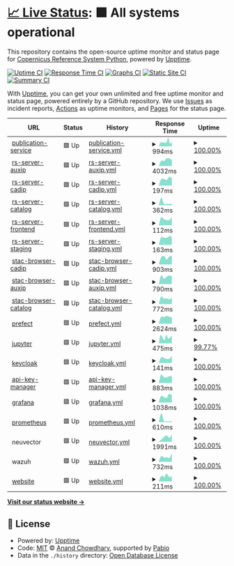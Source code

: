 # [📈 Live Status](https://RS-PYTHON.github.io/upptime): <!--live status--> **🟩 All systems operational**

This repository contains the open-source uptime monitor and status page for [Copernicus Reference System Python](https://home.rs-python.eu/), powered by [Upptime](https://github.com/upptime/upptime).

[![Uptime CI](https://github.com/RS-PYTHON/upptime/workflows/Uptime%20CI/badge.svg)](https://github.com/RS-PYTHON/upptime/actions?query=workflow%3A%22Uptime+CI%22)
[![Response Time CI](https://github.com/RS-PYTHON/upptime/workflows/Response%20Time%20CI/badge.svg)](https://github.com/RS-PYTHON/upptime/actions?query=workflow%3A%22Response+Time+CI%22)
[![Graphs CI](https://github.com/RS-PYTHON/upptime/workflows/Graphs%20CI/badge.svg)](https://github.com/RS-PYTHON/upptime/actions?query=workflow%3A%22Graphs+CI%22)
[![Static Site CI](https://github.com/RS-PYTHON/upptime/workflows/Static%20Site%20CI/badge.svg)](https://github.com/RS-PYTHON/upptime/actions?query=workflow%3A%22Static+Site+CI%22)
[![Summary CI](https://github.com/RS-PYTHON/upptime/workflows/Summary%20CI/badge.svg)](https://github.com/RS-PYTHON/upptime/actions?query=workflow%3A%22Summary+CI%22)

With [Upptime](https://upptime.js.org), you can get your own unlimited and free uptime monitor and status page, powered entirely by a GitHub repository. We use [Issues](https://github.com/RS-PYTHON/upptime/issues) as incident reports, [Actions](https://github.com/RS-PYTHON/upptime/actions) as uptime monitors, and [Pages](https://RS-PYTHON.github.io/upptime) for the status page.

<!--start: status pages-->
<!-- This summary is generated by Upptime (https://github.com/upptime/upptime) -->
<!-- Do not edit this manually, your changes will be overwritten -->
<!-- prettier-ignore -->
| URL | Status | History | Response Time | Uptime |
| --- | ------ | ------- | ------------- | ------ |
| <img alt="" src="https://icons.duckduckgo.com/ip3/sentinelprocessors.copernicus.eu.ico" height="13"> [publication-service](https://sentinelprocessors.copernicus.eu) | 🟩 Up | [publication-service.yml](https://github.com/RS-PYTHON/upptime/commits/HEAD/history/publication-service.yml) | <details><summary><img alt="Response time graph" src="./graphs/publication-service/response-time-week.png" height="20"> 994ms</summary><br><a href="https://RS-PYTHON.github.io/upptime/history/publication-service"><img alt="Response time 827" src="https://img.shields.io/endpoint?url=https%3A%2F%2Fraw.githubusercontent.com%2FRS-PYTHON%2Fupptime%2FHEAD%2Fapi%2Fpublication-service%2Fresponse-time.json"></a><br><a href="https://RS-PYTHON.github.io/upptime/history/publication-service"><img alt="24-hour response time 951" src="https://img.shields.io/endpoint?url=https%3A%2F%2Fraw.githubusercontent.com%2FRS-PYTHON%2Fupptime%2FHEAD%2Fapi%2Fpublication-service%2Fresponse-time-day.json"></a><br><a href="https://RS-PYTHON.github.io/upptime/history/publication-service"><img alt="7-day response time 994" src="https://img.shields.io/endpoint?url=https%3A%2F%2Fraw.githubusercontent.com%2FRS-PYTHON%2Fupptime%2FHEAD%2Fapi%2Fpublication-service%2Fresponse-time-week.json"></a><br><a href="https://RS-PYTHON.github.io/upptime/history/publication-service"><img alt="30-day response time 892" src="https://img.shields.io/endpoint?url=https%3A%2F%2Fraw.githubusercontent.com%2FRS-PYTHON%2Fupptime%2FHEAD%2Fapi%2Fpublication-service%2Fresponse-time-month.json"></a><br><a href="https://RS-PYTHON.github.io/upptime/history/publication-service"><img alt="1-year response time 827" src="https://img.shields.io/endpoint?url=https%3A%2F%2Fraw.githubusercontent.com%2FRS-PYTHON%2Fupptime%2FHEAD%2Fapi%2Fpublication-service%2Fresponse-time-year.json"></a></details> | <details><summary><a href="https://RS-PYTHON.github.io/upptime/history/publication-service">100.00%</a></summary><a href="https://RS-PYTHON.github.io/upptime/history/publication-service"><img alt="All-time uptime 100.00%" src="https://img.shields.io/endpoint?url=https%3A%2F%2Fraw.githubusercontent.com%2FRS-PYTHON%2Fupptime%2FHEAD%2Fapi%2Fpublication-service%2Fuptime.json"></a><br><a href="https://RS-PYTHON.github.io/upptime/history/publication-service"><img alt="24-hour uptime 100.00%" src="https://img.shields.io/endpoint?url=https%3A%2F%2Fraw.githubusercontent.com%2FRS-PYTHON%2Fupptime%2FHEAD%2Fapi%2Fpublication-service%2Fuptime-day.json"></a><br><a href="https://RS-PYTHON.github.io/upptime/history/publication-service"><img alt="7-day uptime 100.00%" src="https://img.shields.io/endpoint?url=https%3A%2F%2Fraw.githubusercontent.com%2FRS-PYTHON%2Fupptime%2FHEAD%2Fapi%2Fpublication-service%2Fuptime-week.json"></a><br><a href="https://RS-PYTHON.github.io/upptime/history/publication-service"><img alt="30-day uptime 100.00%" src="https://img.shields.io/endpoint?url=https%3A%2F%2Fraw.githubusercontent.com%2FRS-PYTHON%2Fupptime%2FHEAD%2Fapi%2Fpublication-service%2Fuptime-month.json"></a><br><a href="https://RS-PYTHON.github.io/upptime/history/publication-service"><img alt="1-year uptime 100.00%" src="https://img.shields.io/endpoint?url=https%3A%2F%2Fraw.githubusercontent.com%2FRS-PYTHON%2Fupptime%2FHEAD%2Fapi%2Fpublication-service%2Fuptime-year.json"></a></details>
| <img alt="" src="https://avatars.githubusercontent.com/u/147415456?s=48&v=4" height="13"> [rs-server-auxip](https://rspy.ops.rs-python.eu/auxip) | 🟩 Up | [rs-server-auxip.yml](https://github.com/RS-PYTHON/upptime/commits/HEAD/history/rs-server-auxip.yml) | <details><summary><img alt="Response time graph" src="./graphs/rs-server-auxip/response-time-week.png" height="20"> 4032ms</summary><br><a href="https://RS-PYTHON.github.io/upptime/history/rs-server-auxip"><img alt="Response time 1802" src="https://img.shields.io/endpoint?url=https%3A%2F%2Fraw.githubusercontent.com%2FRS-PYTHON%2Fupptime%2FHEAD%2Fapi%2Frs-server-auxip%2Fresponse-time.json"></a><br><a href="https://RS-PYTHON.github.io/upptime/history/rs-server-auxip"><img alt="24-hour response time 2953" src="https://img.shields.io/endpoint?url=https%3A%2F%2Fraw.githubusercontent.com%2FRS-PYTHON%2Fupptime%2FHEAD%2Fapi%2Frs-server-auxip%2Fresponse-time-day.json"></a><br><a href="https://RS-PYTHON.github.io/upptime/history/rs-server-auxip"><img alt="7-day response time 4032" src="https://img.shields.io/endpoint?url=https%3A%2F%2Fraw.githubusercontent.com%2FRS-PYTHON%2Fupptime%2FHEAD%2Fapi%2Frs-server-auxip%2Fresponse-time-week.json"></a><br><a href="https://RS-PYTHON.github.io/upptime/history/rs-server-auxip"><img alt="30-day response time 3479" src="https://img.shields.io/endpoint?url=https%3A%2F%2Fraw.githubusercontent.com%2FRS-PYTHON%2Fupptime%2FHEAD%2Fapi%2Frs-server-auxip%2Fresponse-time-month.json"></a><br><a href="https://RS-PYTHON.github.io/upptime/history/rs-server-auxip"><img alt="1-year response time 1802" src="https://img.shields.io/endpoint?url=https%3A%2F%2Fraw.githubusercontent.com%2FRS-PYTHON%2Fupptime%2FHEAD%2Fapi%2Frs-server-auxip%2Fresponse-time-year.json"></a></details> | <details><summary><a href="https://RS-PYTHON.github.io/upptime/history/rs-server-auxip">100.00%</a></summary><a href="https://RS-PYTHON.github.io/upptime/history/rs-server-auxip"><img alt="All-time uptime 93.86%" src="https://img.shields.io/endpoint?url=https%3A%2F%2Fraw.githubusercontent.com%2FRS-PYTHON%2Fupptime%2FHEAD%2Fapi%2Frs-server-auxip%2Fuptime.json"></a><br><a href="https://RS-PYTHON.github.io/upptime/history/rs-server-auxip"><img alt="24-hour uptime 100.00%" src="https://img.shields.io/endpoint?url=https%3A%2F%2Fraw.githubusercontent.com%2FRS-PYTHON%2Fupptime%2FHEAD%2Fapi%2Frs-server-auxip%2Fuptime-day.json"></a><br><a href="https://RS-PYTHON.github.io/upptime/history/rs-server-auxip"><img alt="7-day uptime 100.00%" src="https://img.shields.io/endpoint?url=https%3A%2F%2Fraw.githubusercontent.com%2FRS-PYTHON%2Fupptime%2FHEAD%2Fapi%2Frs-server-auxip%2Fuptime-week.json"></a><br><a href="https://RS-PYTHON.github.io/upptime/history/rs-server-auxip"><img alt="30-day uptime 97.66%" src="https://img.shields.io/endpoint?url=https%3A%2F%2Fraw.githubusercontent.com%2FRS-PYTHON%2Fupptime%2FHEAD%2Fapi%2Frs-server-auxip%2Fuptime-month.json"></a><br><a href="https://RS-PYTHON.github.io/upptime/history/rs-server-auxip"><img alt="1-year uptime 93.86%" src="https://img.shields.io/endpoint?url=https%3A%2F%2Fraw.githubusercontent.com%2FRS-PYTHON%2Fupptime%2FHEAD%2Fapi%2Frs-server-auxip%2Fuptime-year.json"></a></details>
| <img alt="" src="https://avatars.githubusercontent.com/u/147415456?s=48&v=4" height="13"> [rs-server-cadip](https://rspy.ops.rs-python.eu/cadip) | 🟩 Up | [rs-server-cadip.yml](https://github.com/RS-PYTHON/upptime/commits/HEAD/history/rs-server-cadip.yml) | <details><summary><img alt="Response time graph" src="./graphs/rs-server-cadip/response-time-week.png" height="20"> 197ms</summary><br><a href="https://RS-PYTHON.github.io/upptime/history/rs-server-cadip"><img alt="Response time 162" src="https://img.shields.io/endpoint?url=https%3A%2F%2Fraw.githubusercontent.com%2FRS-PYTHON%2Fupptime%2FHEAD%2Fapi%2Frs-server-cadip%2Fresponse-time.json"></a><br><a href="https://RS-PYTHON.github.io/upptime/history/rs-server-cadip"><img alt="24-hour response time 178" src="https://img.shields.io/endpoint?url=https%3A%2F%2Fraw.githubusercontent.com%2FRS-PYTHON%2Fupptime%2FHEAD%2Fapi%2Frs-server-cadip%2Fresponse-time-day.json"></a><br><a href="https://RS-PYTHON.github.io/upptime/history/rs-server-cadip"><img alt="7-day response time 197" src="https://img.shields.io/endpoint?url=https%3A%2F%2Fraw.githubusercontent.com%2FRS-PYTHON%2Fupptime%2FHEAD%2Fapi%2Frs-server-cadip%2Fresponse-time-week.json"></a><br><a href="https://RS-PYTHON.github.io/upptime/history/rs-server-cadip"><img alt="30-day response time 226" src="https://img.shields.io/endpoint?url=https%3A%2F%2Fraw.githubusercontent.com%2FRS-PYTHON%2Fupptime%2FHEAD%2Fapi%2Frs-server-cadip%2Fresponse-time-month.json"></a><br><a href="https://RS-PYTHON.github.io/upptime/history/rs-server-cadip"><img alt="1-year response time 162" src="https://img.shields.io/endpoint?url=https%3A%2F%2Fraw.githubusercontent.com%2FRS-PYTHON%2Fupptime%2FHEAD%2Fapi%2Frs-server-cadip%2Fresponse-time-year.json"></a></details> | <details><summary><a href="https://RS-PYTHON.github.io/upptime/history/rs-server-cadip">100.00%</a></summary><a href="https://RS-PYTHON.github.io/upptime/history/rs-server-cadip"><img alt="All-time uptime 93.86%" src="https://img.shields.io/endpoint?url=https%3A%2F%2Fraw.githubusercontent.com%2FRS-PYTHON%2Fupptime%2FHEAD%2Fapi%2Frs-server-cadip%2Fuptime.json"></a><br><a href="https://RS-PYTHON.github.io/upptime/history/rs-server-cadip"><img alt="24-hour uptime 100.00%" src="https://img.shields.io/endpoint?url=https%3A%2F%2Fraw.githubusercontent.com%2FRS-PYTHON%2Fupptime%2FHEAD%2Fapi%2Frs-server-cadip%2Fuptime-day.json"></a><br><a href="https://RS-PYTHON.github.io/upptime/history/rs-server-cadip"><img alt="7-day uptime 100.00%" src="https://img.shields.io/endpoint?url=https%3A%2F%2Fraw.githubusercontent.com%2FRS-PYTHON%2Fupptime%2FHEAD%2Fapi%2Frs-server-cadip%2Fuptime-week.json"></a><br><a href="https://RS-PYTHON.github.io/upptime/history/rs-server-cadip"><img alt="30-day uptime 97.66%" src="https://img.shields.io/endpoint?url=https%3A%2F%2Fraw.githubusercontent.com%2FRS-PYTHON%2Fupptime%2FHEAD%2Fapi%2Frs-server-cadip%2Fuptime-month.json"></a><br><a href="https://RS-PYTHON.github.io/upptime/history/rs-server-cadip"><img alt="1-year uptime 93.86%" src="https://img.shields.io/endpoint?url=https%3A%2F%2Fraw.githubusercontent.com%2FRS-PYTHON%2Fupptime%2FHEAD%2Fapi%2Frs-server-cadip%2Fuptime-year.json"></a></details>
| <img alt="" src="https://avatars.githubusercontent.com/u/147415456?s=48&v=4" height="13"> [rs-server-catalog](https://rspy.ops.rs-python.eu/catalog) | 🟩 Up | [rs-server-catalog.yml](https://github.com/RS-PYTHON/upptime/commits/HEAD/history/rs-server-catalog.yml) | <details><summary><img alt="Response time graph" src="./graphs/rs-server-catalog/response-time-week.png" height="20"> 362ms</summary><br><a href="https://RS-PYTHON.github.io/upptime/history/rs-server-catalog"><img alt="Response time 346" src="https://img.shields.io/endpoint?url=https%3A%2F%2Fraw.githubusercontent.com%2FRS-PYTHON%2Fupptime%2FHEAD%2Fapi%2Frs-server-catalog%2Fresponse-time.json"></a><br><a href="https://RS-PYTHON.github.io/upptime/history/rs-server-catalog"><img alt="24-hour response time 363" src="https://img.shields.io/endpoint?url=https%3A%2F%2Fraw.githubusercontent.com%2FRS-PYTHON%2Fupptime%2FHEAD%2Fapi%2Frs-server-catalog%2Fresponse-time-day.json"></a><br><a href="https://RS-PYTHON.github.io/upptime/history/rs-server-catalog"><img alt="7-day response time 362" src="https://img.shields.io/endpoint?url=https%3A%2F%2Fraw.githubusercontent.com%2FRS-PYTHON%2Fupptime%2FHEAD%2Fapi%2Frs-server-catalog%2Fresponse-time-week.json"></a><br><a href="https://RS-PYTHON.github.io/upptime/history/rs-server-catalog"><img alt="30-day response time 333" src="https://img.shields.io/endpoint?url=https%3A%2F%2Fraw.githubusercontent.com%2FRS-PYTHON%2Fupptime%2FHEAD%2Fapi%2Frs-server-catalog%2Fresponse-time-month.json"></a><br><a href="https://RS-PYTHON.github.io/upptime/history/rs-server-catalog"><img alt="1-year response time 346" src="https://img.shields.io/endpoint?url=https%3A%2F%2Fraw.githubusercontent.com%2FRS-PYTHON%2Fupptime%2FHEAD%2Fapi%2Frs-server-catalog%2Fresponse-time-year.json"></a></details> | <details><summary><a href="https://RS-PYTHON.github.io/upptime/history/rs-server-catalog">100.00%</a></summary><a href="https://RS-PYTHON.github.io/upptime/history/rs-server-catalog"><img alt="All-time uptime 93.06%" src="https://img.shields.io/endpoint?url=https%3A%2F%2Fraw.githubusercontent.com%2FRS-PYTHON%2Fupptime%2FHEAD%2Fapi%2Frs-server-catalog%2Fuptime.json"></a><br><a href="https://RS-PYTHON.github.io/upptime/history/rs-server-catalog"><img alt="24-hour uptime 100.00%" src="https://img.shields.io/endpoint?url=https%3A%2F%2Fraw.githubusercontent.com%2FRS-PYTHON%2Fupptime%2FHEAD%2Fapi%2Frs-server-catalog%2Fuptime-day.json"></a><br><a href="https://RS-PYTHON.github.io/upptime/history/rs-server-catalog"><img alt="7-day uptime 100.00%" src="https://img.shields.io/endpoint?url=https%3A%2F%2Fraw.githubusercontent.com%2FRS-PYTHON%2Fupptime%2FHEAD%2Fapi%2Frs-server-catalog%2Fuptime-week.json"></a><br><a href="https://RS-PYTHON.github.io/upptime/history/rs-server-catalog"><img alt="30-day uptime 94.22%" src="https://img.shields.io/endpoint?url=https%3A%2F%2Fraw.githubusercontent.com%2FRS-PYTHON%2Fupptime%2FHEAD%2Fapi%2Frs-server-catalog%2Fuptime-month.json"></a><br><a href="https://RS-PYTHON.github.io/upptime/history/rs-server-catalog"><img alt="1-year uptime 93.06%" src="https://img.shields.io/endpoint?url=https%3A%2F%2Fraw.githubusercontent.com%2FRS-PYTHON%2Fupptime%2FHEAD%2Fapi%2Frs-server-catalog%2Fuptime-year.json"></a></details>
| <img alt="" src="https://avatars.githubusercontent.com/u/147415456?s=48&v=4" height="13"> [rs-server-frontend](https://rspy.ops.rs-python.eu/docs) | 🟩 Up | [rs-server-frontend.yml](https://github.com/RS-PYTHON/upptime/commits/HEAD/history/rs-server-frontend.yml) | <details><summary><img alt="Response time graph" src="./graphs/rs-server-frontend/response-time-week.png" height="20"> 112ms</summary><br><a href="https://RS-PYTHON.github.io/upptime/history/rs-server-frontend"><img alt="Response time 113" src="https://img.shields.io/endpoint?url=https%3A%2F%2Fraw.githubusercontent.com%2FRS-PYTHON%2Fupptime%2FHEAD%2Fapi%2Frs-server-frontend%2Fresponse-time.json"></a><br><a href="https://RS-PYTHON.github.io/upptime/history/rs-server-frontend"><img alt="24-hour response time 119" src="https://img.shields.io/endpoint?url=https%3A%2F%2Fraw.githubusercontent.com%2FRS-PYTHON%2Fupptime%2FHEAD%2Fapi%2Frs-server-frontend%2Fresponse-time-day.json"></a><br><a href="https://RS-PYTHON.github.io/upptime/history/rs-server-frontend"><img alt="7-day response time 112" src="https://img.shields.io/endpoint?url=https%3A%2F%2Fraw.githubusercontent.com%2FRS-PYTHON%2Fupptime%2FHEAD%2Fapi%2Frs-server-frontend%2Fresponse-time-week.json"></a><br><a href="https://RS-PYTHON.github.io/upptime/history/rs-server-frontend"><img alt="30-day response time 112" src="https://img.shields.io/endpoint?url=https%3A%2F%2Fraw.githubusercontent.com%2FRS-PYTHON%2Fupptime%2FHEAD%2Fapi%2Frs-server-frontend%2Fresponse-time-month.json"></a><br><a href="https://RS-PYTHON.github.io/upptime/history/rs-server-frontend"><img alt="1-year response time 113" src="https://img.shields.io/endpoint?url=https%3A%2F%2Fraw.githubusercontent.com%2FRS-PYTHON%2Fupptime%2FHEAD%2Fapi%2Frs-server-frontend%2Fresponse-time-year.json"></a></details> | <details><summary><a href="https://RS-PYTHON.github.io/upptime/history/rs-server-frontend">100.00%</a></summary><a href="https://RS-PYTHON.github.io/upptime/history/rs-server-frontend"><img alt="All-time uptime 93.87%" src="https://img.shields.io/endpoint?url=https%3A%2F%2Fraw.githubusercontent.com%2FRS-PYTHON%2Fupptime%2FHEAD%2Fapi%2Frs-server-frontend%2Fuptime.json"></a><br><a href="https://RS-PYTHON.github.io/upptime/history/rs-server-frontend"><img alt="24-hour uptime 100.00%" src="https://img.shields.io/endpoint?url=https%3A%2F%2Fraw.githubusercontent.com%2FRS-PYTHON%2Fupptime%2FHEAD%2Fapi%2Frs-server-frontend%2Fuptime-day.json"></a><br><a href="https://RS-PYTHON.github.io/upptime/history/rs-server-frontend"><img alt="7-day uptime 100.00%" src="https://img.shields.io/endpoint?url=https%3A%2F%2Fraw.githubusercontent.com%2FRS-PYTHON%2Fupptime%2FHEAD%2Fapi%2Frs-server-frontend%2Fuptime-week.json"></a><br><a href="https://RS-PYTHON.github.io/upptime/history/rs-server-frontend"><img alt="30-day uptime 97.52%" src="https://img.shields.io/endpoint?url=https%3A%2F%2Fraw.githubusercontent.com%2FRS-PYTHON%2Fupptime%2FHEAD%2Fapi%2Frs-server-frontend%2Fuptime-month.json"></a><br><a href="https://RS-PYTHON.github.io/upptime/history/rs-server-frontend"><img alt="1-year uptime 93.87%" src="https://img.shields.io/endpoint?url=https%3A%2F%2Fraw.githubusercontent.com%2FRS-PYTHON%2Fupptime%2FHEAD%2Fapi%2Frs-server-frontend%2Fuptime-year.json"></a></details>
| <img alt="" src="https://avatars.githubusercontent.com/u/147415456?s=48&v=4" height="13"> [rs-server-staging](https://rspy.ops.rs-python.eu/processes) | 🟩 Up | [rs-server-staging.yml](https://github.com/RS-PYTHON/upptime/commits/HEAD/history/rs-server-staging.yml) | <details><summary><img alt="Response time graph" src="./graphs/rs-server-staging/response-time-week.png" height="20"> 163ms</summary><br><a href="https://RS-PYTHON.github.io/upptime/history/rs-server-staging"><img alt="Response time 160" src="https://img.shields.io/endpoint?url=https%3A%2F%2Fraw.githubusercontent.com%2FRS-PYTHON%2Fupptime%2FHEAD%2Fapi%2Frs-server-staging%2Fresponse-time.json"></a><br><a href="https://RS-PYTHON.github.io/upptime/history/rs-server-staging"><img alt="24-hour response time 184" src="https://img.shields.io/endpoint?url=https%3A%2F%2Fraw.githubusercontent.com%2FRS-PYTHON%2Fupptime%2FHEAD%2Fapi%2Frs-server-staging%2Fresponse-time-day.json"></a><br><a href="https://RS-PYTHON.github.io/upptime/history/rs-server-staging"><img alt="7-day response time 163" src="https://img.shields.io/endpoint?url=https%3A%2F%2Fraw.githubusercontent.com%2FRS-PYTHON%2Fupptime%2FHEAD%2Fapi%2Frs-server-staging%2Fresponse-time-week.json"></a><br><a href="https://RS-PYTHON.github.io/upptime/history/rs-server-staging"><img alt="30-day response time 235" src="https://img.shields.io/endpoint?url=https%3A%2F%2Fraw.githubusercontent.com%2FRS-PYTHON%2Fupptime%2FHEAD%2Fapi%2Frs-server-staging%2Fresponse-time-month.json"></a><br><a href="https://RS-PYTHON.github.io/upptime/history/rs-server-staging"><img alt="1-year response time 160" src="https://img.shields.io/endpoint?url=https%3A%2F%2Fraw.githubusercontent.com%2FRS-PYTHON%2Fupptime%2FHEAD%2Fapi%2Frs-server-staging%2Fresponse-time-year.json"></a></details> | <details><summary><a href="https://RS-PYTHON.github.io/upptime/history/rs-server-staging">100.00%</a></summary><a href="https://RS-PYTHON.github.io/upptime/history/rs-server-staging"><img alt="All-time uptime 94.37%" src="https://img.shields.io/endpoint?url=https%3A%2F%2Fraw.githubusercontent.com%2FRS-PYTHON%2Fupptime%2FHEAD%2Fapi%2Frs-server-staging%2Fuptime.json"></a><br><a href="https://RS-PYTHON.github.io/upptime/history/rs-server-staging"><img alt="24-hour uptime 100.00%" src="https://img.shields.io/endpoint?url=https%3A%2F%2Fraw.githubusercontent.com%2FRS-PYTHON%2Fupptime%2FHEAD%2Fapi%2Frs-server-staging%2Fuptime-day.json"></a><br><a href="https://RS-PYTHON.github.io/upptime/history/rs-server-staging"><img alt="7-day uptime 100.00%" src="https://img.shields.io/endpoint?url=https%3A%2F%2Fraw.githubusercontent.com%2FRS-PYTHON%2Fupptime%2FHEAD%2Fapi%2Frs-server-staging%2Fuptime-week.json"></a><br><a href="https://RS-PYTHON.github.io/upptime/history/rs-server-staging"><img alt="30-day uptime 99.89%" src="https://img.shields.io/endpoint?url=https%3A%2F%2Fraw.githubusercontent.com%2FRS-PYTHON%2Fupptime%2FHEAD%2Fapi%2Frs-server-staging%2Fuptime-month.json"></a><br><a href="https://RS-PYTHON.github.io/upptime/history/rs-server-staging"><img alt="1-year uptime 94.37%" src="https://img.shields.io/endpoint?url=https%3A%2F%2Fraw.githubusercontent.com%2FRS-PYTHON%2Fupptime%2FHEAD%2Fapi%2Frs-server-staging%2Fuptime-year.json"></a></details>
| <img alt="" src="https://avatars.githubusercontent.com/u/25801078?s=48&v=4" height="13"> [stac-browser-cadip](https://stac-browser-cadip.ops.rs-python.eu) | 🟩 Up | [stac-browser-cadip.yml](https://github.com/RS-PYTHON/upptime/commits/HEAD/history/stac-browser-cadip.yml) | <details><summary><img alt="Response time graph" src="./graphs/stac-browser-cadip/response-time-week.png" height="20"> 903ms</summary><br><a href="https://RS-PYTHON.github.io/upptime/history/stac-browser-cadip"><img alt="Response time 740" src="https://img.shields.io/endpoint?url=https%3A%2F%2Fraw.githubusercontent.com%2FRS-PYTHON%2Fupptime%2FHEAD%2Fapi%2Fstac-browser-cadip%2Fresponse-time.json"></a><br><a href="https://RS-PYTHON.github.io/upptime/history/stac-browser-cadip"><img alt="24-hour response time 1117" src="https://img.shields.io/endpoint?url=https%3A%2F%2Fraw.githubusercontent.com%2FRS-PYTHON%2Fupptime%2FHEAD%2Fapi%2Fstac-browser-cadip%2Fresponse-time-day.json"></a><br><a href="https://RS-PYTHON.github.io/upptime/history/stac-browser-cadip"><img alt="7-day response time 903" src="https://img.shields.io/endpoint?url=https%3A%2F%2Fraw.githubusercontent.com%2FRS-PYTHON%2Fupptime%2FHEAD%2Fapi%2Fstac-browser-cadip%2Fresponse-time-week.json"></a><br><a href="https://RS-PYTHON.github.io/upptime/history/stac-browser-cadip"><img alt="30-day response time 767" src="https://img.shields.io/endpoint?url=https%3A%2F%2Fraw.githubusercontent.com%2FRS-PYTHON%2Fupptime%2FHEAD%2Fapi%2Fstac-browser-cadip%2Fresponse-time-month.json"></a><br><a href="https://RS-PYTHON.github.io/upptime/history/stac-browser-cadip"><img alt="1-year response time 740" src="https://img.shields.io/endpoint?url=https%3A%2F%2Fraw.githubusercontent.com%2FRS-PYTHON%2Fupptime%2FHEAD%2Fapi%2Fstac-browser-cadip%2Fresponse-time-year.json"></a></details> | <details><summary><a href="https://RS-PYTHON.github.io/upptime/history/stac-browser-cadip">100.00%</a></summary><a href="https://RS-PYTHON.github.io/upptime/history/stac-browser-cadip"><img alt="All-time uptime 94.44%" src="https://img.shields.io/endpoint?url=https%3A%2F%2Fraw.githubusercontent.com%2FRS-PYTHON%2Fupptime%2FHEAD%2Fapi%2Fstac-browser-cadip%2Fuptime.json"></a><br><a href="https://RS-PYTHON.github.io/upptime/history/stac-browser-cadip"><img alt="24-hour uptime 100.00%" src="https://img.shields.io/endpoint?url=https%3A%2F%2Fraw.githubusercontent.com%2FRS-PYTHON%2Fupptime%2FHEAD%2Fapi%2Fstac-browser-cadip%2Fuptime-day.json"></a><br><a href="https://RS-PYTHON.github.io/upptime/history/stac-browser-cadip"><img alt="7-day uptime 100.00%" src="https://img.shields.io/endpoint?url=https%3A%2F%2Fraw.githubusercontent.com%2FRS-PYTHON%2Fupptime%2FHEAD%2Fapi%2Fstac-browser-cadip%2Fuptime-week.json"></a><br><a href="https://RS-PYTHON.github.io/upptime/history/stac-browser-cadip"><img alt="30-day uptime 100.00%" src="https://img.shields.io/endpoint?url=https%3A%2F%2Fraw.githubusercontent.com%2FRS-PYTHON%2Fupptime%2FHEAD%2Fapi%2Fstac-browser-cadip%2Fuptime-month.json"></a><br><a href="https://RS-PYTHON.github.io/upptime/history/stac-browser-cadip"><img alt="1-year uptime 94.44%" src="https://img.shields.io/endpoint?url=https%3A%2F%2Fraw.githubusercontent.com%2FRS-PYTHON%2Fupptime%2FHEAD%2Fapi%2Fstac-browser-cadip%2Fuptime-year.json"></a></details>
| <img alt="" src="https://avatars.githubusercontent.com/u/25801078?s=48&v=4" height="13"> [stac-browser-auxip](https://stac-browser-auxip.ops.rs-python.eu) | 🟩 Up | [stac-browser-auxip.yml](https://github.com/RS-PYTHON/upptime/commits/HEAD/history/stac-browser-auxip.yml) | <details><summary><img alt="Response time graph" src="./graphs/stac-browser-auxip/response-time-week.png" height="20"> 790ms</summary><br><a href="https://RS-PYTHON.github.io/upptime/history/stac-browser-auxip"><img alt="Response time 752" src="https://img.shields.io/endpoint?url=https%3A%2F%2Fraw.githubusercontent.com%2FRS-PYTHON%2Fupptime%2FHEAD%2Fapi%2Fstac-browser-auxip%2Fresponse-time.json"></a><br><a href="https://RS-PYTHON.github.io/upptime/history/stac-browser-auxip"><img alt="24-hour response time 1005" src="https://img.shields.io/endpoint?url=https%3A%2F%2Fraw.githubusercontent.com%2FRS-PYTHON%2Fupptime%2FHEAD%2Fapi%2Fstac-browser-auxip%2Fresponse-time-day.json"></a><br><a href="https://RS-PYTHON.github.io/upptime/history/stac-browser-auxip"><img alt="7-day response time 790" src="https://img.shields.io/endpoint?url=https%3A%2F%2Fraw.githubusercontent.com%2FRS-PYTHON%2Fupptime%2FHEAD%2Fapi%2Fstac-browser-auxip%2Fresponse-time-week.json"></a><br><a href="https://RS-PYTHON.github.io/upptime/history/stac-browser-auxip"><img alt="30-day response time 767" src="https://img.shields.io/endpoint?url=https%3A%2F%2Fraw.githubusercontent.com%2FRS-PYTHON%2Fupptime%2FHEAD%2Fapi%2Fstac-browser-auxip%2Fresponse-time-month.json"></a><br><a href="https://RS-PYTHON.github.io/upptime/history/stac-browser-auxip"><img alt="1-year response time 752" src="https://img.shields.io/endpoint?url=https%3A%2F%2Fraw.githubusercontent.com%2FRS-PYTHON%2Fupptime%2FHEAD%2Fapi%2Fstac-browser-auxip%2Fresponse-time-year.json"></a></details> | <details><summary><a href="https://RS-PYTHON.github.io/upptime/history/stac-browser-auxip">100.00%</a></summary><a href="https://RS-PYTHON.github.io/upptime/history/stac-browser-auxip"><img alt="All-time uptime 94.44%" src="https://img.shields.io/endpoint?url=https%3A%2F%2Fraw.githubusercontent.com%2FRS-PYTHON%2Fupptime%2FHEAD%2Fapi%2Fstac-browser-auxip%2Fuptime.json"></a><br><a href="https://RS-PYTHON.github.io/upptime/history/stac-browser-auxip"><img alt="24-hour uptime 100.00%" src="https://img.shields.io/endpoint?url=https%3A%2F%2Fraw.githubusercontent.com%2FRS-PYTHON%2Fupptime%2FHEAD%2Fapi%2Fstac-browser-auxip%2Fuptime-day.json"></a><br><a href="https://RS-PYTHON.github.io/upptime/history/stac-browser-auxip"><img alt="7-day uptime 100.00%" src="https://img.shields.io/endpoint?url=https%3A%2F%2Fraw.githubusercontent.com%2FRS-PYTHON%2Fupptime%2FHEAD%2Fapi%2Fstac-browser-auxip%2Fuptime-week.json"></a><br><a href="https://RS-PYTHON.github.io/upptime/history/stac-browser-auxip"><img alt="30-day uptime 100.00%" src="https://img.shields.io/endpoint?url=https%3A%2F%2Fraw.githubusercontent.com%2FRS-PYTHON%2Fupptime%2FHEAD%2Fapi%2Fstac-browser-auxip%2Fuptime-month.json"></a><br><a href="https://RS-PYTHON.github.io/upptime/history/stac-browser-auxip"><img alt="1-year uptime 94.44%" src="https://img.shields.io/endpoint?url=https%3A%2F%2Fraw.githubusercontent.com%2FRS-PYTHON%2Fupptime%2FHEAD%2Fapi%2Fstac-browser-auxip%2Fuptime-year.json"></a></details>
| <img alt="" src="https://avatars.githubusercontent.com/u/25801078?s=48&v=4" height="13"> [stac-browser-catalog](https://stac-browser-catalog.ops.rs-python.eu) | 🟩 Up | [stac-browser-catalog.yml](https://github.com/RS-PYTHON/upptime/commits/HEAD/history/stac-browser-catalog.yml) | <details><summary><img alt="Response time graph" src="./graphs/stac-browser-catalog/response-time-week.png" height="20"> 772ms</summary><br><a href="https://RS-PYTHON.github.io/upptime/history/stac-browser-catalog"><img alt="Response time 688" src="https://img.shields.io/endpoint?url=https%3A%2F%2Fraw.githubusercontent.com%2FRS-PYTHON%2Fupptime%2FHEAD%2Fapi%2Fstac-browser-catalog%2Fresponse-time.json"></a><br><a href="https://RS-PYTHON.github.io/upptime/history/stac-browser-catalog"><img alt="24-hour response time 861" src="https://img.shields.io/endpoint?url=https%3A%2F%2Fraw.githubusercontent.com%2FRS-PYTHON%2Fupptime%2FHEAD%2Fapi%2Fstac-browser-catalog%2Fresponse-time-day.json"></a><br><a href="https://RS-PYTHON.github.io/upptime/history/stac-browser-catalog"><img alt="7-day response time 772" src="https://img.shields.io/endpoint?url=https%3A%2F%2Fraw.githubusercontent.com%2FRS-PYTHON%2Fupptime%2FHEAD%2Fapi%2Fstac-browser-catalog%2Fresponse-time-week.json"></a><br><a href="https://RS-PYTHON.github.io/upptime/history/stac-browser-catalog"><img alt="30-day response time 722" src="https://img.shields.io/endpoint?url=https%3A%2F%2Fraw.githubusercontent.com%2FRS-PYTHON%2Fupptime%2FHEAD%2Fapi%2Fstac-browser-catalog%2Fresponse-time-month.json"></a><br><a href="https://RS-PYTHON.github.io/upptime/history/stac-browser-catalog"><img alt="1-year response time 688" src="https://img.shields.io/endpoint?url=https%3A%2F%2Fraw.githubusercontent.com%2FRS-PYTHON%2Fupptime%2FHEAD%2Fapi%2Fstac-browser-catalog%2Fresponse-time-year.json"></a></details> | <details><summary><a href="https://RS-PYTHON.github.io/upptime/history/stac-browser-catalog">100.00%</a></summary><a href="https://RS-PYTHON.github.io/upptime/history/stac-browser-catalog"><img alt="All-time uptime 94.44%" src="https://img.shields.io/endpoint?url=https%3A%2F%2Fraw.githubusercontent.com%2FRS-PYTHON%2Fupptime%2FHEAD%2Fapi%2Fstac-browser-catalog%2Fuptime.json"></a><br><a href="https://RS-PYTHON.github.io/upptime/history/stac-browser-catalog"><img alt="24-hour uptime 100.00%" src="https://img.shields.io/endpoint?url=https%3A%2F%2Fraw.githubusercontent.com%2FRS-PYTHON%2Fupptime%2FHEAD%2Fapi%2Fstac-browser-catalog%2Fuptime-day.json"></a><br><a href="https://RS-PYTHON.github.io/upptime/history/stac-browser-catalog"><img alt="7-day uptime 100.00%" src="https://img.shields.io/endpoint?url=https%3A%2F%2Fraw.githubusercontent.com%2FRS-PYTHON%2Fupptime%2FHEAD%2Fapi%2Fstac-browser-catalog%2Fuptime-week.json"></a><br><a href="https://RS-PYTHON.github.io/upptime/history/stac-browser-catalog"><img alt="30-day uptime 100.00%" src="https://img.shields.io/endpoint?url=https%3A%2F%2Fraw.githubusercontent.com%2FRS-PYTHON%2Fupptime%2FHEAD%2Fapi%2Fstac-browser-catalog%2Fuptime-month.json"></a><br><a href="https://RS-PYTHON.github.io/upptime/history/stac-browser-catalog"><img alt="1-year uptime 94.44%" src="https://img.shields.io/endpoint?url=https%3A%2F%2Fraw.githubusercontent.com%2FRS-PYTHON%2Fupptime%2FHEAD%2Fapi%2Fstac-browser-catalog%2Fuptime-year.json"></a></details>
| <img alt="" src="https://avatars.githubusercontent.com/u/39270919?s=48&v=4" height="13"> [prefect](https://processing.ops.rs-python.eu) | 🟩 Up | [prefect.yml](https://github.com/RS-PYTHON/upptime/commits/HEAD/history/prefect.yml) | <details><summary><img alt="Response time graph" src="./graphs/prefect/response-time-week.png" height="20"> 2624ms</summary><br><a href="https://RS-PYTHON.github.io/upptime/history/prefect"><img alt="Response time 2024" src="https://img.shields.io/endpoint?url=https%3A%2F%2Fraw.githubusercontent.com%2FRS-PYTHON%2Fupptime%2FHEAD%2Fapi%2Fprefect%2Fresponse-time.json"></a><br><a href="https://RS-PYTHON.github.io/upptime/history/prefect"><img alt="24-hour response time 2083" src="https://img.shields.io/endpoint?url=https%3A%2F%2Fraw.githubusercontent.com%2FRS-PYTHON%2Fupptime%2FHEAD%2Fapi%2Fprefect%2Fresponse-time-day.json"></a><br><a href="https://RS-PYTHON.github.io/upptime/history/prefect"><img alt="7-day response time 2624" src="https://img.shields.io/endpoint?url=https%3A%2F%2Fraw.githubusercontent.com%2FRS-PYTHON%2Fupptime%2FHEAD%2Fapi%2Fprefect%2Fresponse-time-week.json"></a><br><a href="https://RS-PYTHON.github.io/upptime/history/prefect"><img alt="30-day response time 2282" src="https://img.shields.io/endpoint?url=https%3A%2F%2Fraw.githubusercontent.com%2FRS-PYTHON%2Fupptime%2FHEAD%2Fapi%2Fprefect%2Fresponse-time-month.json"></a><br><a href="https://RS-PYTHON.github.io/upptime/history/prefect"><img alt="1-year response time 2024" src="https://img.shields.io/endpoint?url=https%3A%2F%2Fraw.githubusercontent.com%2FRS-PYTHON%2Fupptime%2FHEAD%2Fapi%2Fprefect%2Fresponse-time-year.json"></a></details> | <details><summary><a href="https://RS-PYTHON.github.io/upptime/history/prefect">100.00%</a></summary><a href="https://RS-PYTHON.github.io/upptime/history/prefect"><img alt="All-time uptime 93.94%" src="https://img.shields.io/endpoint?url=https%3A%2F%2Fraw.githubusercontent.com%2FRS-PYTHON%2Fupptime%2FHEAD%2Fapi%2Fprefect%2Fuptime.json"></a><br><a href="https://RS-PYTHON.github.io/upptime/history/prefect"><img alt="24-hour uptime 100.00%" src="https://img.shields.io/endpoint?url=https%3A%2F%2Fraw.githubusercontent.com%2FRS-PYTHON%2Fupptime%2FHEAD%2Fapi%2Fprefect%2Fuptime-day.json"></a><br><a href="https://RS-PYTHON.github.io/upptime/history/prefect"><img alt="7-day uptime 100.00%" src="https://img.shields.io/endpoint?url=https%3A%2F%2Fraw.githubusercontent.com%2FRS-PYTHON%2Fupptime%2FHEAD%2Fapi%2Fprefect%2Fuptime-week.json"></a><br><a href="https://RS-PYTHON.github.io/upptime/history/prefect"><img alt="30-day uptime 98.00%" src="https://img.shields.io/endpoint?url=https%3A%2F%2Fraw.githubusercontent.com%2FRS-PYTHON%2Fupptime%2FHEAD%2Fapi%2Fprefect%2Fuptime-month.json"></a><br><a href="https://RS-PYTHON.github.io/upptime/history/prefect"><img alt="1-year uptime 93.94%" src="https://img.shields.io/endpoint?url=https%3A%2F%2Fraw.githubusercontent.com%2FRS-PYTHON%2Fupptime%2FHEAD%2Fapi%2Fprefect%2Fuptime-year.json"></a></details>
| <img alt="" src="https://avatars.githubusercontent.com/u/17927519?s=200&v=4" height="13"> [jupyter](https://processing.ops.rs-python.eu/jupyter) | 🟩 Up | [jupyter.yml](https://github.com/RS-PYTHON/upptime/commits/HEAD/history/jupyter.yml) | <details><summary><img alt="Response time graph" src="./graphs/jupyter/response-time-week.png" height="20"> 475ms</summary><br><a href="https://RS-PYTHON.github.io/upptime/history/jupyter"><img alt="Response time 481" src="https://img.shields.io/endpoint?url=https%3A%2F%2Fraw.githubusercontent.com%2FRS-PYTHON%2Fupptime%2FHEAD%2Fapi%2Fjupyter%2Fresponse-time.json"></a><br><a href="https://RS-PYTHON.github.io/upptime/history/jupyter"><img alt="24-hour response time 531" src="https://img.shields.io/endpoint?url=https%3A%2F%2Fraw.githubusercontent.com%2FRS-PYTHON%2Fupptime%2FHEAD%2Fapi%2Fjupyter%2Fresponse-time-day.json"></a><br><a href="https://RS-PYTHON.github.io/upptime/history/jupyter"><img alt="7-day response time 475" src="https://img.shields.io/endpoint?url=https%3A%2F%2Fraw.githubusercontent.com%2FRS-PYTHON%2Fupptime%2FHEAD%2Fapi%2Fjupyter%2Fresponse-time-week.json"></a><br><a href="https://RS-PYTHON.github.io/upptime/history/jupyter"><img alt="30-day response time 483" src="https://img.shields.io/endpoint?url=https%3A%2F%2Fraw.githubusercontent.com%2FRS-PYTHON%2Fupptime%2FHEAD%2Fapi%2Fjupyter%2Fresponse-time-month.json"></a><br><a href="https://RS-PYTHON.github.io/upptime/history/jupyter"><img alt="1-year response time 481" src="https://img.shields.io/endpoint?url=https%3A%2F%2Fraw.githubusercontent.com%2FRS-PYTHON%2Fupptime%2FHEAD%2Fapi%2Fjupyter%2Fresponse-time-year.json"></a></details> | <details><summary><a href="https://RS-PYTHON.github.io/upptime/history/jupyter">99.77%</a></summary><a href="https://RS-PYTHON.github.io/upptime/history/jupyter"><img alt="All-time uptime 94.43%" src="https://img.shields.io/endpoint?url=https%3A%2F%2Fraw.githubusercontent.com%2FRS-PYTHON%2Fupptime%2FHEAD%2Fapi%2Fjupyter%2Fuptime.json"></a><br><a href="https://RS-PYTHON.github.io/upptime/history/jupyter"><img alt="24-hour uptime 100.00%" src="https://img.shields.io/endpoint?url=https%3A%2F%2Fraw.githubusercontent.com%2FRS-PYTHON%2Fupptime%2FHEAD%2Fapi%2Fjupyter%2Fuptime-day.json"></a><br><a href="https://RS-PYTHON.github.io/upptime/history/jupyter"><img alt="7-day uptime 99.77%" src="https://img.shields.io/endpoint?url=https%3A%2F%2Fraw.githubusercontent.com%2FRS-PYTHON%2Fupptime%2FHEAD%2Fapi%2Fjupyter%2Fuptime-week.json"></a><br><a href="https://RS-PYTHON.github.io/upptime/history/jupyter"><img alt="30-day uptime 99.90%" src="https://img.shields.io/endpoint?url=https%3A%2F%2Fraw.githubusercontent.com%2FRS-PYTHON%2Fupptime%2FHEAD%2Fapi%2Fjupyter%2Fuptime-month.json"></a><br><a href="https://RS-PYTHON.github.io/upptime/history/jupyter"><img alt="1-year uptime 94.43%" src="https://img.shields.io/endpoint?url=https%3A%2F%2Fraw.githubusercontent.com%2FRS-PYTHON%2Fupptime%2FHEAD%2Fapi%2Fjupyter%2Fuptime-year.json"></a></details>
| <img alt="" src="https://icons.duckduckgo.com/ip3/iam.ops.rs-python.eu.ico" height="13"> [keycloak](https://iam.ops.rs-python.eu) | 🟩 Up | [keycloak.yml](https://github.com/RS-PYTHON/upptime/commits/HEAD/history/keycloak.yml) | <details><summary><img alt="Response time graph" src="./graphs/keycloak/response-time-week.png" height="20"> 141ms</summary><br><a href="https://RS-PYTHON.github.io/upptime/history/keycloak"><img alt="Response time 174" src="https://img.shields.io/endpoint?url=https%3A%2F%2Fraw.githubusercontent.com%2FRS-PYTHON%2Fupptime%2FHEAD%2Fapi%2Fkeycloak%2Fresponse-time.json"></a><br><a href="https://RS-PYTHON.github.io/upptime/history/keycloak"><img alt="24-hour response time 137" src="https://img.shields.io/endpoint?url=https%3A%2F%2Fraw.githubusercontent.com%2FRS-PYTHON%2Fupptime%2FHEAD%2Fapi%2Fkeycloak%2Fresponse-time-day.json"></a><br><a href="https://RS-PYTHON.github.io/upptime/history/keycloak"><img alt="7-day response time 141" src="https://img.shields.io/endpoint?url=https%3A%2F%2Fraw.githubusercontent.com%2FRS-PYTHON%2Fupptime%2FHEAD%2Fapi%2Fkeycloak%2Fresponse-time-week.json"></a><br><a href="https://RS-PYTHON.github.io/upptime/history/keycloak"><img alt="30-day response time 140" src="https://img.shields.io/endpoint?url=https%3A%2F%2Fraw.githubusercontent.com%2FRS-PYTHON%2Fupptime%2FHEAD%2Fapi%2Fkeycloak%2Fresponse-time-month.json"></a><br><a href="https://RS-PYTHON.github.io/upptime/history/keycloak"><img alt="1-year response time 174" src="https://img.shields.io/endpoint?url=https%3A%2F%2Fraw.githubusercontent.com%2FRS-PYTHON%2Fupptime%2FHEAD%2Fapi%2Fkeycloak%2Fresponse-time-year.json"></a></details> | <details><summary><a href="https://RS-PYTHON.github.io/upptime/history/keycloak">100.00%</a></summary><a href="https://RS-PYTHON.github.io/upptime/history/keycloak"><img alt="All-time uptime 95.33%" src="https://img.shields.io/endpoint?url=https%3A%2F%2Fraw.githubusercontent.com%2FRS-PYTHON%2Fupptime%2FHEAD%2Fapi%2Fkeycloak%2Fuptime.json"></a><br><a href="https://RS-PYTHON.github.io/upptime/history/keycloak"><img alt="24-hour uptime 100.00%" src="https://img.shields.io/endpoint?url=https%3A%2F%2Fraw.githubusercontent.com%2FRS-PYTHON%2Fupptime%2FHEAD%2Fapi%2Fkeycloak%2Fuptime-day.json"></a><br><a href="https://RS-PYTHON.github.io/upptime/history/keycloak"><img alt="7-day uptime 100.00%" src="https://img.shields.io/endpoint?url=https%3A%2F%2Fraw.githubusercontent.com%2FRS-PYTHON%2Fupptime%2FHEAD%2Fapi%2Fkeycloak%2Fuptime-week.json"></a><br><a href="https://RS-PYTHON.github.io/upptime/history/keycloak"><img alt="30-day uptime 100.00%" src="https://img.shields.io/endpoint?url=https%3A%2F%2Fraw.githubusercontent.com%2FRS-PYTHON%2Fupptime%2FHEAD%2Fapi%2Fkeycloak%2Fuptime-month.json"></a><br><a href="https://RS-PYTHON.github.io/upptime/history/keycloak"><img alt="1-year uptime 95.33%" src="https://img.shields.io/endpoint?url=https%3A%2F%2Fraw.githubusercontent.com%2FRS-PYTHON%2Fupptime%2FHEAD%2Fapi%2Fkeycloak%2Fuptime-year.json"></a></details>
| <img alt="" src="https://upload.wikimedia.org/wikipedia/commons/thumb/b/b1/Green_icon_-_Key.ZGH.png/250px-Green_icon_-_Key.ZGH.png" height="13"> [api-key-manager](https://apikeymanager.ops.rs-python.eu/docs) | 🟩 Up | [api-key-manager.yml](https://github.com/RS-PYTHON/upptime/commits/HEAD/history/api-key-manager.yml) | <details><summary><img alt="Response time graph" src="./graphs/api-key-manager/response-time-week.png" height="20"> 883ms</summary><br><a href="https://RS-PYTHON.github.io/upptime/history/api-key-manager"><img alt="Response time 775" src="https://img.shields.io/endpoint?url=https%3A%2F%2Fraw.githubusercontent.com%2FRS-PYTHON%2Fupptime%2FHEAD%2Fapi%2Fapi-key-manager%2Fresponse-time.json"></a><br><a href="https://RS-PYTHON.github.io/upptime/history/api-key-manager"><img alt="24-hour response time 1059" src="https://img.shields.io/endpoint?url=https%3A%2F%2Fraw.githubusercontent.com%2FRS-PYTHON%2Fupptime%2FHEAD%2Fapi%2Fapi-key-manager%2Fresponse-time-day.json"></a><br><a href="https://RS-PYTHON.github.io/upptime/history/api-key-manager"><img alt="7-day response time 883" src="https://img.shields.io/endpoint?url=https%3A%2F%2Fraw.githubusercontent.com%2FRS-PYTHON%2Fupptime%2FHEAD%2Fapi%2Fapi-key-manager%2Fresponse-time-week.json"></a><br><a href="https://RS-PYTHON.github.io/upptime/history/api-key-manager"><img alt="30-day response time 854" src="https://img.shields.io/endpoint?url=https%3A%2F%2Fraw.githubusercontent.com%2FRS-PYTHON%2Fupptime%2FHEAD%2Fapi%2Fapi-key-manager%2Fresponse-time-month.json"></a><br><a href="https://RS-PYTHON.github.io/upptime/history/api-key-manager"><img alt="1-year response time 775" src="https://img.shields.io/endpoint?url=https%3A%2F%2Fraw.githubusercontent.com%2FRS-PYTHON%2Fupptime%2FHEAD%2Fapi%2Fapi-key-manager%2Fresponse-time-year.json"></a></details> | <details><summary><a href="https://RS-PYTHON.github.io/upptime/history/api-key-manager">100.00%</a></summary><a href="https://RS-PYTHON.github.io/upptime/history/api-key-manager"><img alt="All-time uptime 94.45%" src="https://img.shields.io/endpoint?url=https%3A%2F%2Fraw.githubusercontent.com%2FRS-PYTHON%2Fupptime%2FHEAD%2Fapi%2Fapi-key-manager%2Fuptime.json"></a><br><a href="https://RS-PYTHON.github.io/upptime/history/api-key-manager"><img alt="24-hour uptime 100.00%" src="https://img.shields.io/endpoint?url=https%3A%2F%2Fraw.githubusercontent.com%2FRS-PYTHON%2Fupptime%2FHEAD%2Fapi%2Fapi-key-manager%2Fuptime-day.json"></a><br><a href="https://RS-PYTHON.github.io/upptime/history/api-key-manager"><img alt="7-day uptime 100.00%" src="https://img.shields.io/endpoint?url=https%3A%2F%2Fraw.githubusercontent.com%2FRS-PYTHON%2Fupptime%2FHEAD%2Fapi%2Fapi-key-manager%2Fuptime-week.json"></a><br><a href="https://RS-PYTHON.github.io/upptime/history/api-key-manager"><img alt="30-day uptime 100.00%" src="https://img.shields.io/endpoint?url=https%3A%2F%2Fraw.githubusercontent.com%2FRS-PYTHON%2Fupptime%2FHEAD%2Fapi%2Fapi-key-manager%2Fuptime-month.json"></a><br><a href="https://RS-PYTHON.github.io/upptime/history/api-key-manager"><img alt="1-year uptime 94.45%" src="https://img.shields.io/endpoint?url=https%3A%2F%2Fraw.githubusercontent.com%2FRS-PYTHON%2Fupptime%2FHEAD%2Fapi%2Fapi-key-manager%2Fuptime-year.json"></a></details>
| <img alt="" src="https://avatars.githubusercontent.com/u/7195757?s=200&v=4" height="13"> [grafana](https://monitoring.ops.rs-python.eu) | 🟩 Up | [grafana.yml](https://github.com/RS-PYTHON/upptime/commits/HEAD/history/grafana.yml) | <details><summary><img alt="Response time graph" src="./graphs/grafana/response-time-week.png" height="20"> 1038ms</summary><br><a href="https://RS-PYTHON.github.io/upptime/history/grafana"><img alt="Response time 961" src="https://img.shields.io/endpoint?url=https%3A%2F%2Fraw.githubusercontent.com%2FRS-PYTHON%2Fupptime%2FHEAD%2Fapi%2Fgrafana%2Fresponse-time.json"></a><br><a href="https://RS-PYTHON.github.io/upptime/history/grafana"><img alt="24-hour response time 1058" src="https://img.shields.io/endpoint?url=https%3A%2F%2Fraw.githubusercontent.com%2FRS-PYTHON%2Fupptime%2FHEAD%2Fapi%2Fgrafana%2Fresponse-time-day.json"></a><br><a href="https://RS-PYTHON.github.io/upptime/history/grafana"><img alt="7-day response time 1038" src="https://img.shields.io/endpoint?url=https%3A%2F%2Fraw.githubusercontent.com%2FRS-PYTHON%2Fupptime%2FHEAD%2Fapi%2Fgrafana%2Fresponse-time-week.json"></a><br><a href="https://RS-PYTHON.github.io/upptime/history/grafana"><img alt="30-day response time 1005" src="https://img.shields.io/endpoint?url=https%3A%2F%2Fraw.githubusercontent.com%2FRS-PYTHON%2Fupptime%2FHEAD%2Fapi%2Fgrafana%2Fresponse-time-month.json"></a><br><a href="https://RS-PYTHON.github.io/upptime/history/grafana"><img alt="1-year response time 961" src="https://img.shields.io/endpoint?url=https%3A%2F%2Fraw.githubusercontent.com%2FRS-PYTHON%2Fupptime%2FHEAD%2Fapi%2Fgrafana%2Fresponse-time-year.json"></a></details> | <details><summary><a href="https://RS-PYTHON.github.io/upptime/history/grafana">100.00%</a></summary><a href="https://RS-PYTHON.github.io/upptime/history/grafana"><img alt="All-time uptime 95.32%" src="https://img.shields.io/endpoint?url=https%3A%2F%2Fraw.githubusercontent.com%2FRS-PYTHON%2Fupptime%2FHEAD%2Fapi%2Fgrafana%2Fuptime.json"></a><br><a href="https://RS-PYTHON.github.io/upptime/history/grafana"><img alt="24-hour uptime 100.00%" src="https://img.shields.io/endpoint?url=https%3A%2F%2Fraw.githubusercontent.com%2FRS-PYTHON%2Fupptime%2FHEAD%2Fapi%2Fgrafana%2Fuptime-day.json"></a><br><a href="https://RS-PYTHON.github.io/upptime/history/grafana"><img alt="7-day uptime 100.00%" src="https://img.shields.io/endpoint?url=https%3A%2F%2Fraw.githubusercontent.com%2FRS-PYTHON%2Fupptime%2FHEAD%2Fapi%2Fgrafana%2Fuptime-week.json"></a><br><a href="https://RS-PYTHON.github.io/upptime/history/grafana"><img alt="30-day uptime 100.00%" src="https://img.shields.io/endpoint?url=https%3A%2F%2Fraw.githubusercontent.com%2FRS-PYTHON%2Fupptime%2FHEAD%2Fapi%2Fgrafana%2Fuptime-month.json"></a><br><a href="https://RS-PYTHON.github.io/upptime/history/grafana"><img alt="1-year uptime 95.32%" src="https://img.shields.io/endpoint?url=https%3A%2F%2Fraw.githubusercontent.com%2FRS-PYTHON%2Fupptime%2FHEAD%2Fapi%2Fgrafana%2Fuptime-year.json"></a></details>
| <img alt="" src="https://avatars.githubusercontent.com/u/3380462?s=200&v=4" height="13"> [prometheus](https://monitoring.ops.rs-python.eu/prometheus) | 🟩 Up | [prometheus.yml](https://github.com/RS-PYTHON/upptime/commits/HEAD/history/prometheus.yml) | <details><summary><img alt="Response time graph" src="./graphs/prometheus/response-time-week.png" height="20"> 610ms</summary><br><a href="https://RS-PYTHON.github.io/upptime/history/prometheus"><img alt="Response time 667" src="https://img.shields.io/endpoint?url=https%3A%2F%2Fraw.githubusercontent.com%2FRS-PYTHON%2Fupptime%2FHEAD%2Fapi%2Fprometheus%2Fresponse-time.json"></a><br><a href="https://RS-PYTHON.github.io/upptime/history/prometheus"><img alt="24-hour response time 648" src="https://img.shields.io/endpoint?url=https%3A%2F%2Fraw.githubusercontent.com%2FRS-PYTHON%2Fupptime%2FHEAD%2Fapi%2Fprometheus%2Fresponse-time-day.json"></a><br><a href="https://RS-PYTHON.github.io/upptime/history/prometheus"><img alt="7-day response time 610" src="https://img.shields.io/endpoint?url=https%3A%2F%2Fraw.githubusercontent.com%2FRS-PYTHON%2Fupptime%2FHEAD%2Fapi%2Fprometheus%2Fresponse-time-week.json"></a><br><a href="https://RS-PYTHON.github.io/upptime/history/prometheus"><img alt="30-day response time 817" src="https://img.shields.io/endpoint?url=https%3A%2F%2Fraw.githubusercontent.com%2FRS-PYTHON%2Fupptime%2FHEAD%2Fapi%2Fprometheus%2Fresponse-time-month.json"></a><br><a href="https://RS-PYTHON.github.io/upptime/history/prometheus"><img alt="1-year response time 667" src="https://img.shields.io/endpoint?url=https%3A%2F%2Fraw.githubusercontent.com%2FRS-PYTHON%2Fupptime%2FHEAD%2Fapi%2Fprometheus%2Fresponse-time-year.json"></a></details> | <details><summary><a href="https://RS-PYTHON.github.io/upptime/history/prometheus">100.00%</a></summary><a href="https://RS-PYTHON.github.io/upptime/history/prometheus"><img alt="All-time uptime 94.86%" src="https://img.shields.io/endpoint?url=https%3A%2F%2Fraw.githubusercontent.com%2FRS-PYTHON%2Fupptime%2FHEAD%2Fapi%2Fprometheus%2Fuptime.json"></a><br><a href="https://RS-PYTHON.github.io/upptime/history/prometheus"><img alt="24-hour uptime 100.00%" src="https://img.shields.io/endpoint?url=https%3A%2F%2Fraw.githubusercontent.com%2FRS-PYTHON%2Fupptime%2FHEAD%2Fapi%2Fprometheus%2Fuptime-day.json"></a><br><a href="https://RS-PYTHON.github.io/upptime/history/prometheus"><img alt="7-day uptime 100.00%" src="https://img.shields.io/endpoint?url=https%3A%2F%2Fraw.githubusercontent.com%2FRS-PYTHON%2Fupptime%2FHEAD%2Fapi%2Fprometheus%2Fuptime-week.json"></a><br><a href="https://RS-PYTHON.github.io/upptime/history/prometheus"><img alt="30-day uptime 98.00%" src="https://img.shields.io/endpoint?url=https%3A%2F%2Fraw.githubusercontent.com%2FRS-PYTHON%2Fupptime%2FHEAD%2Fapi%2Fprometheus%2Fuptime-month.json"></a><br><a href="https://RS-PYTHON.github.io/upptime/history/prometheus"><img alt="1-year uptime 94.86%" src="https://img.shields.io/endpoint?url=https%3A%2F%2Fraw.githubusercontent.com%2FRS-PYTHON%2Fupptime%2FHEAD%2Fapi%2Fprometheus%2Fuptime-year.json"></a></details>
| <img alt="" src="https://avatars.githubusercontent.com/u/19367275?s=48&v=4" height="13"> neuvector | 🟩 Up | [neuvector.yml](https://github.com/RS-PYTHON/upptime/commits/HEAD/history/neuvector.yml) | <details><summary><img alt="Response time graph" src="./graphs/neuvector/response-time-week.png" height="20"> 1991ms</summary><br><a href="https://RS-PYTHON.github.io/upptime/history/neuvector"><img alt="Response time 1779" src="https://img.shields.io/endpoint?url=https%3A%2F%2Fraw.githubusercontent.com%2FRS-PYTHON%2Fupptime%2FHEAD%2Fapi%2Fneuvector%2Fresponse-time.json"></a><br><a href="https://RS-PYTHON.github.io/upptime/history/neuvector"><img alt="24-hour response time 2356" src="https://img.shields.io/endpoint?url=https%3A%2F%2Fraw.githubusercontent.com%2FRS-PYTHON%2Fupptime%2FHEAD%2Fapi%2Fneuvector%2Fresponse-time-day.json"></a><br><a href="https://RS-PYTHON.github.io/upptime/history/neuvector"><img alt="7-day response time 1991" src="https://img.shields.io/endpoint?url=https%3A%2F%2Fraw.githubusercontent.com%2FRS-PYTHON%2Fupptime%2FHEAD%2Fapi%2Fneuvector%2Fresponse-time-week.json"></a><br><a href="https://RS-PYTHON.github.io/upptime/history/neuvector"><img alt="30-day response time 1791" src="https://img.shields.io/endpoint?url=https%3A%2F%2Fraw.githubusercontent.com%2FRS-PYTHON%2Fupptime%2FHEAD%2Fapi%2Fneuvector%2Fresponse-time-month.json"></a><br><a href="https://RS-PYTHON.github.io/upptime/history/neuvector"><img alt="1-year response time 1779" src="https://img.shields.io/endpoint?url=https%3A%2F%2Fraw.githubusercontent.com%2FRS-PYTHON%2Fupptime%2FHEAD%2Fapi%2Fneuvector%2Fresponse-time-year.json"></a></details> | <details><summary><a href="https://RS-PYTHON.github.io/upptime/history/neuvector">100.00%</a></summary><a href="https://RS-PYTHON.github.io/upptime/history/neuvector"><img alt="All-time uptime 95.27%" src="https://img.shields.io/endpoint?url=https%3A%2F%2Fraw.githubusercontent.com%2FRS-PYTHON%2Fupptime%2FHEAD%2Fapi%2Fneuvector%2Fuptime.json"></a><br><a href="https://RS-PYTHON.github.io/upptime/history/neuvector"><img alt="24-hour uptime 100.00%" src="https://img.shields.io/endpoint?url=https%3A%2F%2Fraw.githubusercontent.com%2FRS-PYTHON%2Fupptime%2FHEAD%2Fapi%2Fneuvector%2Fuptime-day.json"></a><br><a href="https://RS-PYTHON.github.io/upptime/history/neuvector"><img alt="7-day uptime 100.00%" src="https://img.shields.io/endpoint?url=https%3A%2F%2Fraw.githubusercontent.com%2FRS-PYTHON%2Fupptime%2FHEAD%2Fapi%2Fneuvector%2Fuptime-week.json"></a><br><a href="https://RS-PYTHON.github.io/upptime/history/neuvector"><img alt="30-day uptime 99.96%" src="https://img.shields.io/endpoint?url=https%3A%2F%2Fraw.githubusercontent.com%2FRS-PYTHON%2Fupptime%2FHEAD%2Fapi%2Fneuvector%2Fuptime-month.json"></a><br><a href="https://RS-PYTHON.github.io/upptime/history/neuvector"><img alt="1-year uptime 95.27%" src="https://img.shields.io/endpoint?url=https%3A%2F%2Fraw.githubusercontent.com%2FRS-PYTHON%2Fupptime%2FHEAD%2Fapi%2Fneuvector%2Fuptime-year.json"></a></details>
| <img alt="" src="https://avatars.githubusercontent.com/u/13752566?s=200&v=4" height="13"> wazuh | 🟩 Up | [wazuh.yml](https://github.com/RS-PYTHON/upptime/commits/HEAD/history/wazuh.yml) | <details><summary><img alt="Response time graph" src="./graphs/wazuh/response-time-week.png" height="20"> 732ms</summary><br><a href="https://RS-PYTHON.github.io/upptime/history/wazuh"><img alt="Response time 702" src="https://img.shields.io/endpoint?url=https%3A%2F%2Fraw.githubusercontent.com%2FRS-PYTHON%2Fupptime%2FHEAD%2Fapi%2Fwazuh%2Fresponse-time.json"></a><br><a href="https://RS-PYTHON.github.io/upptime/history/wazuh"><img alt="24-hour response time 848" src="https://img.shields.io/endpoint?url=https%3A%2F%2Fraw.githubusercontent.com%2FRS-PYTHON%2Fupptime%2FHEAD%2Fapi%2Fwazuh%2Fresponse-time-day.json"></a><br><a href="https://RS-PYTHON.github.io/upptime/history/wazuh"><img alt="7-day response time 732" src="https://img.shields.io/endpoint?url=https%3A%2F%2Fraw.githubusercontent.com%2FRS-PYTHON%2Fupptime%2FHEAD%2Fapi%2Fwazuh%2Fresponse-time-week.json"></a><br><a href="https://RS-PYTHON.github.io/upptime/history/wazuh"><img alt="30-day response time 713" src="https://img.shields.io/endpoint?url=https%3A%2F%2Fraw.githubusercontent.com%2FRS-PYTHON%2Fupptime%2FHEAD%2Fapi%2Fwazuh%2Fresponse-time-month.json"></a><br><a href="https://RS-PYTHON.github.io/upptime/history/wazuh"><img alt="1-year response time 702" src="https://img.shields.io/endpoint?url=https%3A%2F%2Fraw.githubusercontent.com%2FRS-PYTHON%2Fupptime%2FHEAD%2Fapi%2Fwazuh%2Fresponse-time-year.json"></a></details> | <details><summary><a href="https://RS-PYTHON.github.io/upptime/history/wazuh">100.00%</a></summary><a href="https://RS-PYTHON.github.io/upptime/history/wazuh"><img alt="All-time uptime 94.20%" src="https://img.shields.io/endpoint?url=https%3A%2F%2Fraw.githubusercontent.com%2FRS-PYTHON%2Fupptime%2FHEAD%2Fapi%2Fwazuh%2Fuptime.json"></a><br><a href="https://RS-PYTHON.github.io/upptime/history/wazuh"><img alt="24-hour uptime 100.00%" src="https://img.shields.io/endpoint?url=https%3A%2F%2Fraw.githubusercontent.com%2FRS-PYTHON%2Fupptime%2FHEAD%2Fapi%2Fwazuh%2Fuptime-day.json"></a><br><a href="https://RS-PYTHON.github.io/upptime/history/wazuh"><img alt="7-day uptime 100.00%" src="https://img.shields.io/endpoint?url=https%3A%2F%2Fraw.githubusercontent.com%2FRS-PYTHON%2Fupptime%2FHEAD%2Fapi%2Fwazuh%2Fuptime-week.json"></a><br><a href="https://RS-PYTHON.github.io/upptime/history/wazuh"><img alt="30-day uptime 100.00%" src="https://img.shields.io/endpoint?url=https%3A%2F%2Fraw.githubusercontent.com%2FRS-PYTHON%2Fupptime%2FHEAD%2Fapi%2Fwazuh%2Fuptime-month.json"></a><br><a href="https://RS-PYTHON.github.io/upptime/history/wazuh"><img alt="1-year uptime 94.20%" src="https://img.shields.io/endpoint?url=https%3A%2F%2Fraw.githubusercontent.com%2FRS-PYTHON%2Fupptime%2FHEAD%2Fapi%2Fwazuh%2Fuptime-year.json"></a></details>
| <img alt="" src="https://icons.duckduckgo.com/ip3/home.rs-python.eu.ico" height="13"> [website](https://home.rs-python.eu) | 🟩 Up | [website.yml](https://github.com/RS-PYTHON/upptime/commits/HEAD/history/website.yml) | <details><summary><img alt="Response time graph" src="./graphs/website/response-time-week.png" height="20"> 211ms</summary><br><a href="https://RS-PYTHON.github.io/upptime/history/website"><img alt="Response time 256" src="https://img.shields.io/endpoint?url=https%3A%2F%2Fraw.githubusercontent.com%2FRS-PYTHON%2Fupptime%2FHEAD%2Fapi%2Fwebsite%2Fresponse-time.json"></a><br><a href="https://RS-PYTHON.github.io/upptime/history/website"><img alt="24-hour response time 233" src="https://img.shields.io/endpoint?url=https%3A%2F%2Fraw.githubusercontent.com%2FRS-PYTHON%2Fupptime%2FHEAD%2Fapi%2Fwebsite%2Fresponse-time-day.json"></a><br><a href="https://RS-PYTHON.github.io/upptime/history/website"><img alt="7-day response time 211" src="https://img.shields.io/endpoint?url=https%3A%2F%2Fraw.githubusercontent.com%2FRS-PYTHON%2Fupptime%2FHEAD%2Fapi%2Fwebsite%2Fresponse-time-week.json"></a><br><a href="https://RS-PYTHON.github.io/upptime/history/website"><img alt="30-day response time 240" src="https://img.shields.io/endpoint?url=https%3A%2F%2Fraw.githubusercontent.com%2FRS-PYTHON%2Fupptime%2FHEAD%2Fapi%2Fwebsite%2Fresponse-time-month.json"></a><br><a href="https://RS-PYTHON.github.io/upptime/history/website"><img alt="1-year response time 256" src="https://img.shields.io/endpoint?url=https%3A%2F%2Fraw.githubusercontent.com%2FRS-PYTHON%2Fupptime%2FHEAD%2Fapi%2Fwebsite%2Fresponse-time-year.json"></a></details> | <details><summary><a href="https://RS-PYTHON.github.io/upptime/history/website">100.00%</a></summary><a href="https://RS-PYTHON.github.io/upptime/history/website"><img alt="All-time uptime 100.00%" src="https://img.shields.io/endpoint?url=https%3A%2F%2Fraw.githubusercontent.com%2FRS-PYTHON%2Fupptime%2FHEAD%2Fapi%2Fwebsite%2Fuptime.json"></a><br><a href="https://RS-PYTHON.github.io/upptime/history/website"><img alt="24-hour uptime 100.00%" src="https://img.shields.io/endpoint?url=https%3A%2F%2Fraw.githubusercontent.com%2FRS-PYTHON%2Fupptime%2FHEAD%2Fapi%2Fwebsite%2Fuptime-day.json"></a><br><a href="https://RS-PYTHON.github.io/upptime/history/website"><img alt="7-day uptime 100.00%" src="https://img.shields.io/endpoint?url=https%3A%2F%2Fraw.githubusercontent.com%2FRS-PYTHON%2Fupptime%2FHEAD%2Fapi%2Fwebsite%2Fuptime-week.json"></a><br><a href="https://RS-PYTHON.github.io/upptime/history/website"><img alt="30-day uptime 100.00%" src="https://img.shields.io/endpoint?url=https%3A%2F%2Fraw.githubusercontent.com%2FRS-PYTHON%2Fupptime%2FHEAD%2Fapi%2Fwebsite%2Fuptime-month.json"></a><br><a href="https://RS-PYTHON.github.io/upptime/history/website"><img alt="1-year uptime 100.00%" src="https://img.shields.io/endpoint?url=https%3A%2F%2Fraw.githubusercontent.com%2FRS-PYTHON%2Fupptime%2FHEAD%2Fapi%2Fwebsite%2Fuptime-year.json"></a></details>

<!--end: status pages-->

[**Visit our status website →**](https://RS-PYTHON.github.io/upptime)

## 📄 License

- Powered by: [Upptime](https://github.com/upptime/upptime)
- Code: [MIT](./LICENSE) © [Anand Chowdhary](https://anandchowdhary.com), supported by [Pabio](https://pabio.com)
- Data in the `./history` directory: [Open Database License](https://opendatacommons.org/licenses/odbl/1-0/)

